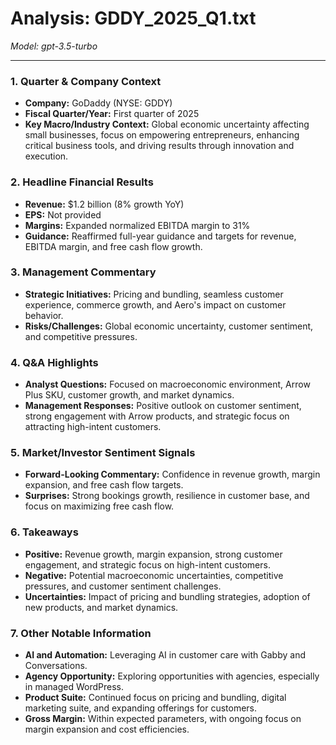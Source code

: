 # Analysis: GDDY_2025_Q1.txt

*Model: gpt-3.5-turbo*

---

### 1. Quarter & Company Context
- **Company:** GoDaddy (NYSE: GDDY)
- **Fiscal Quarter/Year:** First quarter of 2025
- **Key Macro/Industry Context:** Global economic uncertainty affecting small businesses, focus on empowering entrepreneurs, enhancing critical business tools, and driving results through innovation and execution.

### 2. Headline Financial Results
- **Revenue:** $1.2 billion (8% growth YoY)
- **EPS:** Not provided
- **Margins:** Expanded normalized EBITDA margin to 31%
- **Guidance:** Reaffirmed full-year guidance and targets for revenue, EBITDA margin, and free cash flow growth.

### 3. Management Commentary
- **Strategic Initiatives:** Pricing and bundling, seamless customer experience, commerce growth, and Aero's impact on customer behavior.
- **Risks/Challenges:** Global economic uncertainty, customer sentiment, and competitive pressures.

### 4. Q&A Highlights
- **Analyst Questions:** Focused on macroeconomic environment, Arrow Plus SKU, customer growth, and market dynamics.
- **Management Responses:** Positive outlook on customer sentiment, strong engagement with Arrow products, and strategic focus on attracting high-intent customers.

### 5. Market/Investor Sentiment Signals
- **Forward-Looking Commentary:** Confidence in revenue growth, margin expansion, and free cash flow targets.
- **Surprises:** Strong bookings growth, resilience in customer base, and focus on maximizing free cash flow.

### 6. Takeaways
- **Positive:** Revenue growth, margin expansion, strong customer engagement, and strategic focus on high-intent customers.
- **Negative:** Potential macroeconomic uncertainties, competitive pressures, and customer sentiment challenges.
- **Uncertainties:** Impact of pricing and bundling strategies, adoption of new products, and market dynamics.

### 7. Other Notable Information
- **AI and Automation:** Leveraging AI in customer care with Gabby and Conversations.
- **Agency Opportunity:** Exploring opportunities with agencies, especially in managed WordPress.
- **Product Suite:** Continued focus on pricing and bundling, digital marketing suite, and expanding offerings for customers.
- **Gross Margin:** Within expected parameters, with ongoing focus on margin expansion and cost efficiencies.